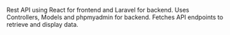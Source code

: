 Rest API using React for frontend and Laravel for backend. Uses Controllers, Models and phpmyadmin for backend. Fetches API endpoints to retrieve and display data.
